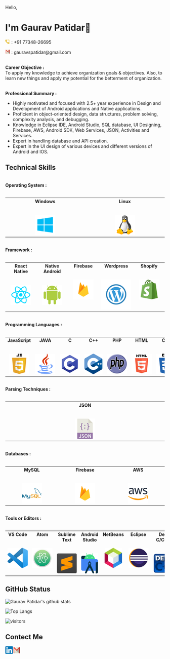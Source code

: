 Hello,
# I'm Gaurav Patidar👋
<p><img style="max-width: 15px;width: 15px;height: 15px;" src="https://github.com/gauravspatidar/gauravspatidar/blob/main/phone.png?raw=true"> : +91 77348-26695</p>
<p><img style="max-width: 15px;width: 15px;height: 15px;" src="https://github.com/gauravspatidar/gauravspatidar/blob/main/email.png?raw=true"> : gauravspatidar@gmail.com</p>
<br>
<span><strong>Career Objective :</strong></span><br>
To apply my knowledge to achieve organization goals & objectives. Also, to learn new things and apply my potential for the betterment of organization.<br><br>

<span><strong>Professional Summary :</strong></span>
<ul>
  <li>Highly motivated and focused with 2.5+ year experience in Design and Development of Android applications and Native applications.</li>
  <li>Proficient in object-oriented design, data structures, problem solving, complexity analysis, and debugging.</li>
  <li>Knowledge in Eclipse IDE, Android Studio, SQL database, UI Designing, Firebase, AWS, Android SDK, Web Services, JSON, Activities and Services.</li>
  <li>Expert in handling database and API creation.</li>
  <li>Expert in the UI design of various devices and different versions of Android and IOS.</li>
</ul>


## Technical Skills
<br>
<span><strong>Operating System :</strong></span><br><br>
<table>
  <tbody>
    <tr valign="top">
      <td width="10%" align="center">
        <span><strong>Windows</strong></span><br><br><br>
        <img style="max-width: 64px;width: 64px;height: 64px;" src="https://github.com/gauravspatidar/gauravspatidar/blob/main/windows.png?raw=true">
      </td>
      <td width="10%" align="center">
        <span><strong>Linux</strong></span><br><br><br>
        <img style="max-width: 64px;width: 64px;height: 64px;" src="https://github.com/gauravspatidar/gauravspatidar/blob/main/linux.png?raw=true">
      </td>
  </tbody>
</table>

<br>
<span><strong>Framework :</strong></span><br><br>
<table>
  <tbody>
    <tr valign="top">
      <td width="10%" align="center">
        <span><strong>React Native</strong></span><br><br><br>
        <img style="max-width: fit-content;width: 64px;height: 64px;" src="https://github.com/gauravspatidar/gauravspatidar/blob/main/react-native.webp?raw=true">
      </td>
      <td width="10%" align="center">
        <span><strong>Native Android</strong></span><br><br><br>
        <img style="max-width: fit-content;width: 64px;height: 64px;" src="https://github.com/gauravspatidar/gauravspatidar/blob/main/android.png?raw=true">
      </td>
      <td width="10%" align="center">
        <span><strong>Firebase</strong></span><br><br><br>
        <img style="max-width: fit-content;width: 64px;height: 64px;" src="https://github.com/gauravspatidar/gauravspatidar/blob/main/firebase.webp?raw=true">
      </td>
      <td width="10%" align="center">
        <span><strong>Wordpress</strong></span><br><br><br>
        <img hstyle="max-width: fit-content;width: 64px;height: 64px;" src="https://github.com/gauravspatidar/gauravspatidar/blob/main/wordpress.webp?raw=true">
      </td>
      <td width="10%" align="center">
        <span><strong>Shopify</strong></span><br><br><br>
        <img style="max-width: fit-content;width: 64px;height: 64px;" src="https://github.com/gauravspatidar/gauravspatidar/blob/main/shopify.webp?raw=true">
      </td>
  </tbody>
</table>
 
<br>
<span><strong>Programming Languages :</strong></span><br><br>
<table>
  <tbody>
    <tr valign="top">
      <td width="10%" align="center">
        <span><strong>JavaScript</strong></span><br><br><br>
        <img style="max-width: fit-content;width: 64px;height: 64px;" src="https://github.com/gauravspatidar/gauravspatidar/blob/main/javascript.png?raw=true">
      </td>
      <td width="10%" align="center">
        <span><strong>JAVA</strong></span><br><br><br>
        <img style="max-width: fit-content;width: 64px;height: 64px;" src="https://github.com/gauravspatidar/gauravspatidar/blob/main/java.png?raw=true">
      </td>
      <td width="10%" align="center">
        <span><strong>C</strong></span><br><br><br>
        <img style="max-width: fit-content;width: 64px;height: 64px;" src="https://github.com/gauravspatidar/gauravspatidar/blob/main/c.webp?raw=true">
      </td>
      <td width="10%" align="center">
        <span><strong>C++</strong></span><br><br><br>
        <img style="max-width: fit-content;width: 64px;height: 64px;" src="https://github.com/gauravspatidar/gauravspatidar/blob/main/cpp.png?raw=true">
      </td>
      <td width="10%" align="center">
        <span><strong>PHP</strong></span><br><br><br>
        <img style="max-width: fit-content;width: 64px;height: 64px;" src="https://github.com/gauravspatidar/gauravspatidar/blob/main/php.svg?raw=true">
      </td>
      <td width="10%" align="center">
        <span><strong>HTML</strong></span><br><br><br>
        <img style="max-width: fit-content;width: 64px;height: 64px;" src="https://github.com/gauravspatidar/gauravspatidar/blob/main/html.png?raw=true">
      </td>
      <td width="10%" align="center">
        <span><strong>CSS</strong></span><br><br><br>
        <img style="max-width: fit-content;width: 64px;height: 64px;" src="https://github.com/gauravspatidar/gauravspatidar/blob/main/css.webp?raw=true">
      </td>
  </tbody>
</table>
 
<br>
<span><strong>Parsing Techniques :</strong></span><br><br>
<table>
  <tbody>
    <tr valign="top">
      <td width="10%" align="center">
        <span><strong>JSON</strong></span><br><br><br>
        <img style="max-width: fit-content;width: 64px;height: 64px;" src="https://github.com/gauravspatidar/gauravspatidar/blob/main/json.png?raw=true">
      </td>
  </tbody>
</table>

<br>
<span><strong>Databases :</strong></span><br><br>
<table>
  <tbody>
    <tr valign="top">
      <td width="10%" align="center">
        <span><strong>MySQL</strong></span><br><br><br>
        <img style="max-width: fit-content;width: 64px;height: 64px;" src="https://github.com/gauravspatidar/gauravspatidar/blob/main/mysql.webp?raw=true">
      </td>
      <td width="10%" align="center">
        <span><strong>Firebase</strong></span><br><br><br>
        <img style="max-width: fit-content;width: 64px;height: 64px;" src="https://github.com/gauravspatidar/gauravspatidar/blob/main/firebase.webp?raw=true">
      </td>
      <td width="10%" align="center">
        <span><strong>AWS</strong></span><br><br><br>
        <img style="max-width: fit-content;width: 64px;height: 64px;" src="https://github.com/gauravspatidar/gauravspatidar/blob/main/aws.png?raw=true">
      </td>
  </tbody>
</table>

<br>
<span><strong>Tools or Editors :</strong></span><br><br>
<table>
  <tbody>
    <tr valign="top">
      <td width="10%" align="center">
        <span><strong>VS Code</strong></span><br><br><br>
        <img style="max-width: fit-content;width: 64px;height: 64px;" src="https://github.com/gauravspatidar/gauravspatidar/blob/main/vs-code.png?raw=true">
      </td>
      <td width="10%" align="center">
        <span><strong>Atom</strong></span><br><br><br>
        <img style="max-width: fit-content;width: 64px;height: 64px;" src="https://github.com/gauravspatidar/gauravspatidar/blob/main/atom.png?raw=true">
      </td>
      <td width="10%" align="center">
        <span><strong>Sublime Text</strong></span><br><br><br>
        <img style="max-width: fit-content;width: 64px;height: 64px;" src="https://github.com/gauravspatidar/gauravspatidar/blob/main/sublime-text.png?raw=true">
      </td>
      <td width="10%" align="center">
        <span><strong>Android Studio</strong></span><br><br><br>
        <img style="max-width: fit-content;width: 64px;height: 64px;" src="https://github.com/gauravspatidar/gauravspatidar/blob/main/android-studio.png?raw=true">
      </td>
      <td width="10%" align="center">
        <span><strong>NetBeans</strong></span><br><br><br>
        <img style="max-width: fit-content;width: 64px;height: 64px;" src="https://github.com/gauravspatidar/gauravspatidar/blob/main/netbeans.png?raw=true">
      </td>
      <td width="10%" align="center">
        <span><strong>Eclipse</strong></span><br><br><br>
        <img style="max-width: fit-content;width: 64px;height: 64px;" src="https://github.com/gauravspatidar/gauravspatidar/blob/main/eclipse.png?raw=true">
      </td>
      <td width="10%" align="center">
        <span><strong>Dev C/C++</strong></span><br><br><br>
        <img style="max-width: fit-content;width: 64px;height: 64px;" src="https://github.com/gauravspatidar/gauravspatidar/blob/main/dev-c-cpp.png?raw=true">
      </td>
      <td width="10%" align="center">
        <span><strong>Turbo C/C++</strong></span><br><br><br>
        <img style="max-width: fit-content;width: 64px;height: 64px;" src="https://github.com/gauravspatidar/gauravspatidar/blob/main/turbo-c-cpp.png?raw=true">
      </td>
  </tbody>
</table>

 ## GitHub Status

![Gaurav Patidar's github stats](https://github-readme-stats.vercel.app/api?username=gauravspatidar&show_icons=true&theme=radical)
<br>

![Top Langs](https://github-readme-stats.vercel.app/api/top-langs/?username=gauravspatidar&show_icons=true&theme=radical)
<br>

![visitors](https://visitor-badge.glitch.me/badge?page_id=gauravspatidar.gauravspatidar)
<br>
## Contect Me

<a href="https://www.linkedin.com/in/gaurav-s-patidar" target="_blank">
  <img align="left" style="max-width: fit-content;width: 24px;height: 24px;" src="https://github.com/gauravspatidar/gauravspatidar/blob/main/linkedin.png?raw=true" />
</a>

<a href="mailto:gauravspatidar@gmail.com" target="_blank">
  <img align="left" style="max-width: fit-content;width: 24px;height: 24px;" src="https://github.com/gauravspatidar/gauravspatidar/blob/main/email.png?raw=true" />
</a>
